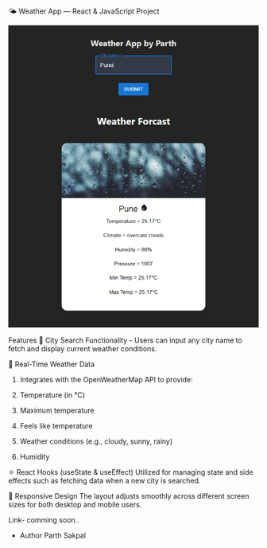 🌤️ Weather App — React & JavaScript Project

![Weather App Screenshot](src/assets/weatherapp.png)

Features
🔎 City Search Functionality -
Users can input any city name to fetch and display current weather conditions.

📡 Real-Time Weather Data
1) Integrates with the OpenWeatherMap API to provide:

2) Temperature (in °C)

3) Maximum temperature

4) Feels like temperature

5) Weather conditions (e.g., cloudy, sunny, rainy)

6) Humidity

⚛️ React Hooks (useState & useEffect)
Utilized for managing state and side effects such as fetching data when a new city is searched.

📱 Responsive Design
The layout adjusts smoothly across different screen sizes for both desktop and mobile users.

Link- comming soon..

- Author
  Parth Sakpal

